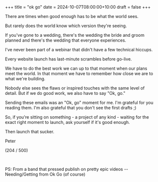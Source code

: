+++
title = "ok go"
date = 2024-10-07T08:00:00+10:00
draft = false
+++

There are times when good enough has to be what the world sees.

But rarely does the world know which version they're seeing.

If you've gone to a wedding, there's the wedding the bride and groom planned and there's the wedding that everyone experiences.

I've never been part of a webinar that didn't have a few technical hiccups.

Every website launch has last-minute scrambles before go-live.

We have to do the best work we can up to that moment when our plans meet the world. In that moment we have to remember how close we are to what we're building.

Nobody else sees the flaws or inspired touches with the same level of detail. But if we do good work, we also have to say "Ok, go."

Sending these emails was an "Ok, go" moment for me. I'm grateful for you reading them. I'm also grateful that you don't see the first drafts ;)

So, if you're sitting on something - a project of any kind - waiting for the exact right moment to launch, ask yourself if it's good enough.

Then launch that sucker.

Peter

(204 / 500)

​

PS: From a band that pressed publish on pretty epic videos -- Needing/Getting from Ok Go (of course)